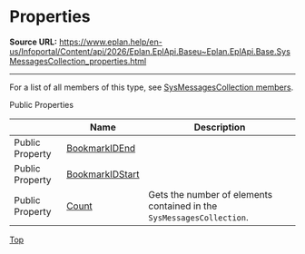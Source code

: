 # Properties

**Source URL:** https://www.eplan.help/en-us/Infoportal/Content/api/2026/Eplan.EplApi.Baseu~Eplan.EplApi.Base.SysMessagesCollection_properties.html

---

For a list of all members of this type, see [SysMessagesCollection members](Eplan.EplApi.Baseu~Eplan.EplApi.Base.SysMessagesCollection_members.html).

Public Properties

|  | Name | Description |
| --- | --- | --- |
| Public Property | [BookmarkIDEnd](Eplan.EplApi.Baseu~Eplan.EplApi.Base.SysMessagesCollection~BookmarkIDEnd.html) |  |
| Public Property | [BookmarkIDStart](Eplan.EplApi.Baseu~Eplan.EplApi.Base.SysMessagesCollection~BookmarkIDStart.html) |  |
| Public Property | [Count](Eplan.EplApi.Baseu~Eplan.EplApi.Base.SysMessagesCollection~Count.html) | Gets the number of elements contained in the `SysMessagesCollection`. |

[Top](#top)
